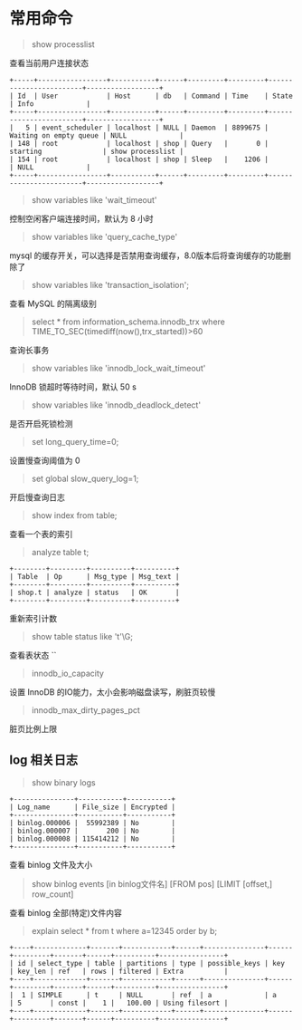 # 常用命令

> show processlist

查看当前用户连接状态

```
+-----+-----------------+-----------+------+---------+---------+------------------------+------------------+
| Id  | User            | Host      | db   | Command | Time    | State                  | Info             |
+-----+-----------------+-----------+------+---------+---------+------------------------+------------------+
|   5 | event_scheduler | localhost | NULL | Daemon  | 8899675 | Waiting on empty queue | NULL             |
| 148 | root            | localhost | shop | Query   |       0 | starting               | show processlist |
| 154 | root            | localhost | shop | Sleep   |    1206 |                        | NULL             |
+-----+-----------------+-----------+------+---------+---------+------------------------+------------------+
```
  
> show variables like 'wait_timeout'

控制空闲客户端连接时间，默认为 8 小时

> show variables like 'query_cache_type'

mysql 的缓存开关，可以选择是否禁用查询缓存，8.0版本后将查询缓存的功能删除了

> show variables like 'transaction_isolation';

查看 MySQL 的隔离级别

> select * from information_schema.innodb_trx where TIME_TO_SEC(timediff(now(),trx_started))>60

查询长事务

> show variables like 'innodb_lock_wait_timeout'

InnoDB 锁超时等待时间，默认 50 s

> show variables like 'innodb_deadlock_detect'

是否开启死锁检测

> set long_query_time=0;

设置慢查询阈值为 0

> set global slow_query_log=1;

开启慢查询日志

> show index from table;

查看一个表的索引

> analyze table t;

```
+--------+---------+----------+----------+
| Table  | Op      | Msg_type | Msg_text |
+--------+---------+----------+----------+
| shop.t | analyze | status   | OK       |
+--------+---------+----------+----------+
```

重新索引计数

> show table status like 't'\G;

查看表状态
``
> innodb_io_capacity

设置 InnoDB 的IO能力，太小会影响磁盘读写，刷脏页较慢

> innodb_max_dirty_pages_pct 

脏页比例上限

## log 相关日志

> show binary logs

```
+---------------+-----------+-----------+
| Log_name      | File_size | Encrypted |
+---------------+-----------+-----------+
| binlog.000006 |  55992389 | No        |
| binlog.000007 |       200 | No        |
| binlog.000008 | 115414212 | No        |
+---------------+-----------+-----------+
```

查看 binlog 文件及大小

> show binlog events [in binlog文件名] [FROM pos] [LIMIT [offset,] row_count]

查看 binlog 全部(特定)文件内容

> explain select * from t where a=12345 order by b;
```
+----+-------------+-------+------------+------+---------------+------+---------+-------+------+----------+----------------+
| id | select_type | table | partitions | type | possible_keys | key  | key_len | ref   | rows | filtered | Extra          |
+----+-------------+-------+------------+------+---------------+------+---------+-------+------+----------+----------------+
|  1 | SIMPLE      | t     | NULL       | ref  | a             | a    | 5       | const |    1 |   100.00 | Using filesort |
+----+-------------+-------+------------+------+---------------+------+---------+-------+------+----------+----------------+
```
